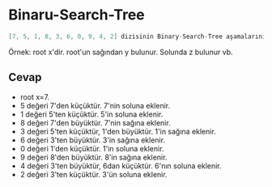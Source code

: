 # Binaru-Search-Tree

```java
[7, 5, 1, 8, 3, 6, 0, 9, 4, 2] dizisinin Binary-Search-Tree aşamalarını yazınız.
```
Örnek: root x'dir. root'un sağından y bulunur. Solunda z bulunur vb.

## Cevap

* root x=7.
* 5 değeri 7'den küçüktür. 7'nin soluna eklenir.
* 1 değeri 5'ten küçüktür. 5'in soluna eklenir.
* 8 değeri 7'den büyüktür. 7'nin sağına eklenir.
* 3 değeri 5'ten küçüktür, 1'den büyüktür. 1'in sağına eklenir.
* 6 değeri 3'ten büyüktür. 3'in sağına eklenir.
* 0 değeri 1'den küçüktür. 1'in soluna eklenir.
* 9 değeri 8'den büyüktür. 8'in sağına eklenir.
* 4 değeri 3'ten büyüktür, 6dan küçüktür. 6'nın soluna eklenir.
* 2 değeri 3'ten küçüktür. 3'ün soluna eklenir.





